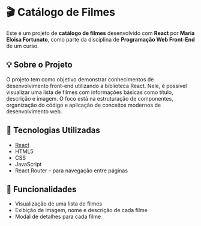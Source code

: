 # 🎬 Catálogo de Filmes

Este é um projeto de **catálogo de filmes** desenvolvido com **React** por **Maria Eloisa Fortunato**, como parte da disciplina de **Programação Web Front-End** de um curso.

## 💡 Sobre o Projeto

O projeto tem como objetivo demonstrar conhecimentos de desenvolvimento front-end utilizando a biblioteca React. Nele, é possível visualizar uma lista de filmes com informações básicas como título, descrição e imagem. O foco está na estruturação de componentes, organização do código e aplicação de conceitos modernos de desenvolvimento web.

## 🚀 Tecnologias Utilizadas

- [React](https://reactjs.org/)
- HTML5
- CSS
- JavaScript
- React Router – para navegação entre páginas

## 📸 Funcionalidades

- Visualização de uma lista de filmes
- Exibição de imagem, nome e descrição de cada filme
- Modal de detalhes para cada filme


